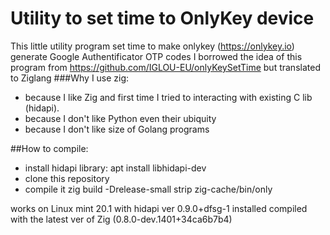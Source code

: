 # Utility to set time to OnlyKey device

This little utility program set time to make onlykey (https://onlykey.io) generate Google Authentificator OTP codes
I borrowed the idea of this program from https://github.com/IGLOU-EU/onlyKeySetTime but translated to Ziglang
###Why I use zig:
- because I like Zig and first time I tried to interacting with existing C lib (hidapi).
- because I don't like Python even their ubiquity
- because I don't like size of Golang programs

##How to compile:
- install hidapi library:
	apt install libhidapi-dev
- clone this repository
- compile it 
	zig build -Drelease-small 
	strip zig-cache/bin/only

works on Linux mint 20.1 with hidapi ver 0.9.0+dfsg-1 installed
compiled with the latest ver of Zig (0.8.0-dev.1401+34ca6b7b4)
